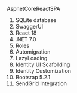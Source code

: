 AspnetCoreReactSPA
1. SQLite database
2. SwaggerUI
3. React 18
4. .NET 7.0
5. Roles
6. Automigration
7. LazyLoading
8. Identity UI Scafollding
9. Identity Customization
10. Bootsrap 5.2.1
11. SendGrid Integration
